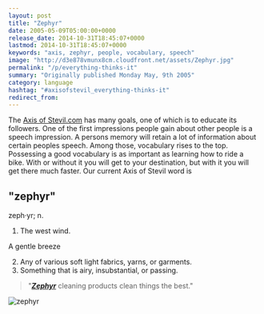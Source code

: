 ```yaml
---
layout: post
title: "Zephyr"
date: 2005-05-09T05:00:00+0000
release_date: 2014-10-31T18:45:07+0000
lastmod: 2014-10-31T18:45:07+0000
keywords: "axis, zephyr, people, vocabulary, speech"
image: "http://d3e878vmunx8cm.cloudfront.net/assets/Zephyr.jpg"
permalink: "/p/everything-thinks-it"
summary: "Originally published Monday May, 9th 2005"
category: language
hashtag: "#axisofstevil_everything-thinks-it"
redirect_from:
---
```


[id_1]: http://d3e878vmunx8cm.cloudfront.net/assets/Zephyr.jpg "zephyr"
The [Axis of Stevil.com](/ "Axis of Stevil.com") has many goals, one of which is to educate its followers. One of the first impressions people gain about other people is a speech impression. A persons memory will retain a lot of information about certain peoples speech. Among those, vocabulary rises to the top. Possessing a good vocabulary is as important as learning how to ride a bike. With or without it you will get to your destination, but with it you will get there much faster. Our current Axis of Stevil word is

## "zephyr" ##

zeph·yr; n.

1. The west wind.

 A gentle breeze

2. Any of various soft light fabrics, yarns, or garments.
3. Something that is airy, insubstantial, or passing.
 
> "***[Zephyr](http://d3e878vmunx8cm.cloudfront.net/assets/canlabel.jpg "zephyr")*** cleaning products clean things the best."

![zephyr][id_1]
